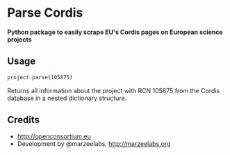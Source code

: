 # Parse Cordis
**Python package to easily scrape EU's Cordis pages on European science projects**

## Usage

```sh
project.parse(105875)
```
Returns all information about the project with RCN 105875 from the Cordis database in a nested dictionary structure.

## Credits
 
* http://openconsortium.eu
* Development by @marzeelabs, http://marzeelabs.org
